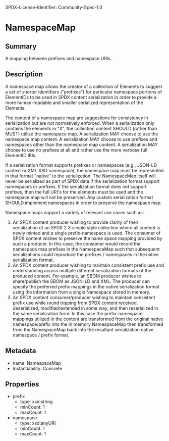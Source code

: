 SPDX-License-Identifier: Community-Spec-1.0

# NamespaceMap

## Summary

A mapping between prefixes and namespace URIs.

## Description

A namespace map allows the creator of a collection of Elements to suggest 
a set of shorter identifiers ("prefixes") for particular namespace portions 
of ElementIDs to be used in SPDX content serialization in order to provide a more
human-readable and smaller serialized representation of the Elements.

The content of a namespace map are suggestions for consistency in serialization but are not normatively enforced.
When a serialization only contains the elements in "X", the collection content SHOULD (rather than MUST) utilize
the namespace map.
A serialization MAY choose to use the namespace map content.
A serialization MAY choose to use prefixes and namespaces other than the namespace map content.
A serialization MAY choose to use no prefixes at all and rather use the more verbose full ElementID IRIs.

If a serialization format supports prefixes or namespaces (e.g., JSON-LD context or XML XSD namespace), the namespace map
must be represented in that format "native" to the serialization.
The NamespaceMap itself will never be serialized as part of SPDX data if the serialization format support namespaces or prefixes.
If the serialization format does not support prefixes, then the full URI's for the elements must be used and the namespace map will not be preserved.
Any custom serialization format SHOULD implement namespaces in order to preserve the namespace map.

Namespace maps support a variety of relevant use cases such as:

1) An SPDX content producer wishing to provide clarity of their serialization of an SPDX 2.X simple style collection where all content is newly minted and a single prefix-namespace is used.  The consumer of SPDX content wishes to preserve the name space mapping provided by such a producer.  In this case, the consumer would record the namespace map prefixes in the NamespaceMap such that subsequent serializations could reproduce the prefixes / namespaces in the native serialization format.
2) An SPDX content producer wishing to maintain consistent prefix use and understanding across multiple different serialization formats of the produced content.
   For example, an SBOM producer wishes to share/publish the SBOM as JSON-LD and XML. The producer can specify the preferred prefix mappings in the native serialization format using the information from a single Namespace stored in memory.
3) An SPDX content consumer/producer wishing to maintain consistent prefix use while round tripping from SPDX content received, deserialized, modified/extended in some way, and then reserialized in the same serialization form.
   In this case the prefix-namespace mappings utilized in the content are transformed from the original native namespace/prefix into the in memory NamespaceMap then transformed from the NamespaceMap back into the resultant serialization native namespace / prefix format.

## Metadata

- name: NamespaceMap
- Instantiability: Concrete

## Properties

- prefix
  - type: xsd:string
  - minCount: 1
  - maxCount: 1
- namespace
  - type: xsd:anyURI
  - minCount: 1
  - maxCount: 1
